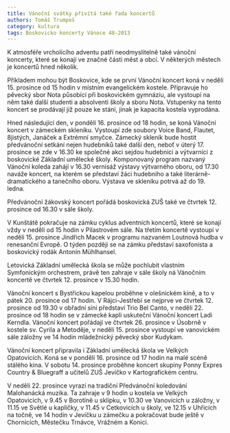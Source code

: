 ```yaml
---
title: Vánoční svátky přivítá také řada koncertů
authors: Tomáš Trumpeš
category: kultura
tags: Boskovicko koncerty Vánoce 48-2013
---
```


K atmosféře vrcholícího adventu patří neodmyslitelně také vánoční koncerty, které se konají ve značné části měst a obcí. V některých městech je koncertů hned několik.

Příkladem mohou být Boskovice, kde se první Vánoční koncert koná v neděli 15. prosince od 15 hodin v místním evangelickém kostele. Připravuje ho pěvecký sbor Nota působící při boskovickém gymnáziu, ale vystoupí na něm také další studenti a absolventi školy a sboru Nota. Vstupenky na tento koncert se prodávají již pouze ke stání, jinak je kapacita kostela vyprodána.

Hned následující den, v pondělí 16. prosince od 18 hodin, se koná Vánoční koncert v zámeckém skleníku. Vystoupí zde soubory Voice Band, Flautet, 8jistých, Janáček a Extrémní smyčce. Zámecký skleník bude hostit předvánoční setkání nejen hudebníků také další den, neboť v úterý 17. prosince se zde v 16.30 ke společné akci sejdou hudebníci a výtvarníci z boskovické Základní umělecké školy. Komponovaný program nazvaný Vánoční koleda zahájí v 16.30 vernisáž výstavy výtvarného oboru, od 17.30 naváže koncert, na kterém se představí žáci hudebního a také literárně-dramatického a tanečního oboru. Výstava ve skleníku potrvá až do 19. ledna.

Předvánoční žákovský koncert pořádá boskovická ZUŠ také ve čtvrtek 12. prosince od 16.30 v sále školy.

V Kunštátě pokračuje na zámku cyklus adventních koncertů, které se konají vždy v neděli od 15 hodin v Pilastrovém sále. Na třetím koncertě vystoupí v neděli 15. prosince Jindřich Macek v programu nazvaném Loutnová hudba v renesanční Evropě. O týden později se na zámku představí saxofonista a boskovický rodák Antonín Mühlhansel.

Letovická Základní umělecká škola se může pochlubit vlastním Symfonickým orchestrem, právě ten zahraje v sále školy ná Vánočním koncertě ve čtvrtek 12. prosince v 15.30 hodin.

Vánoční koncert s Bystřickou kapelou proběhne v olešnickém kině, a to v pátek 20. prosince od 17 hodin. V Rájci-Jestřebí se nejprve ve čtvrtek 12. prosince od 19.30 v obřadní síni představí Trio Bel Canto, v neděli 22. prosince od 18 hodin se v zámecké kapli uskuteční Vánoční koncert Ladi Kerndla. Vánoční koncert pořádají ve čtvrtek 26. prosince v Úsobrně v kostele sv. Cyrila a Metoděje, v neděli 15. prosince vystoupí ve vanovickém sále záložny ve 14 hodin mládežnický pěvecký sbor Kudykam.

Vánoční koncert připravila i Základní umělecká škola ve Velkých Opatovicích. Koná se v pondělí 16. prosince od 17 hodin na malé scéně stálého kina. V sobotu 14. prosince proběhne koncert skupiny Ponny Expres Country & Bluegraff a učitelů ZUŠ Jevíčko v Kartografickém centru.

V neděli 22. prosince vyrazí na tradiční Předvánoční koledování Malohanácká muzika. Ta zahraje v 9 hodin u kostela ve Velkých Opatovicích, v 9.45 v Borotíně u sklípku, v 10.30 ve Vanovicích u záložny, v 11.15 ve Světlé u kapličky, v 11.45 v Cetkovicích u školy, ve 12.15 v Uhřicích na točně, ve 14 hodin v Jevíčku u zámečku a pokračovat bude ještě v Chornicích, Městečku Trnávce, Vrážném a Konici.